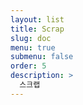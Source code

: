 ```yaml
---
layout: list
title: Scrap
slug: doc
menu: true
submenu: false
order: 5
description: >
  스크랩
---
```

